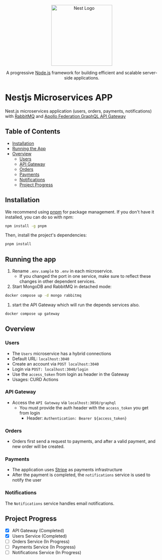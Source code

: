 <p align="center">
  <a href="http://nestjs.com/" target="blank"><img src="https://nestjs.com/img/logo-small.svg" width="200" alt="Nest Logo" /></a>
</p>

[circleci-image]: https://img.shields.io/circleci/build/github/nestjs/nest/master?token=abc123def456
[circleci-url]: https://circleci.com/gh/nestjs/nest

  <p align="center">A progressive <a href="http://nodejs.org" target="_blank">Node.js</a> framework for building efficient and scalable server-side applications.</p>

# Nestjs Microservices APP
Nest.js microservices application (users, orders, payments, notifications) with <a href="https://docs.nestjs.com/microservices/rabbitmq" target="_blank">RabbitMQ</a> and <a href="https://www.apollographql.com/docs/federation/" target="_blank">Apollo Federation GraphQL API Gateway</a>

## Table of Contents

- [Installation](#installation)
- [Running the App](#running-the-app)
- [Overview](#overview)
  - [Users](#users)
  - [API Gateway](#api-gateway)
  - [Orders](#orders)
  - [Payments](#payments)
  - [Notifications](#notifications)
  - [Project Progress](#project-progress)

## Installation

We recommend using [pnpm](https://pnpm.io) for package management. If you don't have it installed, you can do so with npm:

```bash
npm install -g pnpm
```
Then, install the project's dependencies:

```bash
pnpm install
```

## Running the app
1) Rename `.env.sample` to `.env` in each microservice.
	- If you changed the port in one service, make sure to reflect these changes in other dependent services.
1) Start MongoDB and RabbitMQ in detached mode:
```bash
docker compose up -d mongo rabbitmq
```

1) start the API Gateway which will run the depends services also.

```bash
docker compose up gateway
```

## Overview
### Users
- The `Users` microservice has a hybrid connections
- Default URL: `localhost:3040`
- Create an account via `POST localhost:3040`
- Login via `POST: localhost:3040/login`
- Use the `access_token` from login as header in the Gateway
- Usages: CURD Actions
### API Gateway
- Access the `API Gateway` via `localhost:3050/graphql`
	- You must provide the auth header with the `access_token` you get from login
		- Header: `Authentication: Bearer ${access_token}`

### Orders
- Orders first send a request to payments, and after a valid payment, and new order will be created.

### Payments
- The application uses <a href="https://stripe.com" target="_blank">Stripe</a> as payments infrastructure 
- After the payment is completed, the `notifications` service is used to notify the user

### Notifications
The `Notifications` service handles email notifications.

## Project Progress

- [x] API Gateway (Completed)
- [x] Users Service (Completed)
- [ ] Orders Service (In Progress)
- [ ] Payments Service (In Progress)
- [ ] Notifications Service (In Progress)